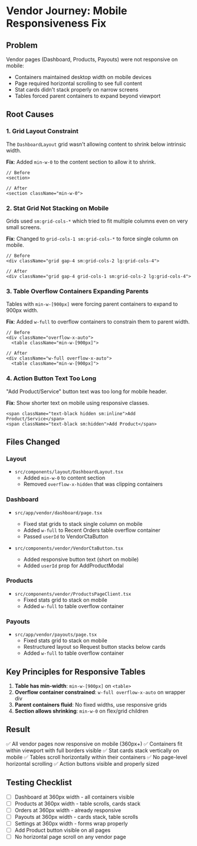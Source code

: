 # Vendor Journey: Mobile Responsiveness Fix

## Problem
Vendor pages (Dashboard, Products, Payouts) were not responsive on mobile:
- Containers maintained desktop width on mobile devices
- Page required horizontal scrolling to see full content
- Stat cards didn't stack properly on narrow screens
- Tables forced parent containers to expand beyond viewport

## Root Causes

### 1. Grid Layout Constraint
The `DashboardLayout` grid wasn't allowing content to shrink below intrinsic width.

**Fix**: Added `min-w-0` to the content section to allow it to shrink.

```tsx
// Before
<section>

// After  
<section className="min-w-0">
```

### 2. Stat Grid Not Stacking on Mobile
Grids used `sm:grid-cols-*` which tried to fit multiple columns even on very small screens.

**Fix**: Changed to `grid-cols-1 sm:grid-cols-*` to force single column on mobile.

```tsx
// Before
<div className="grid gap-4 sm:grid-cols-2 lg:grid-cols-4">

// After
<div className="grid gap-4 grid-cols-1 sm:grid-cols-2 lg:grid-cols-4">
```

### 3. Table Overflow Containers Expanding Parents
Tables with `min-w-[900px]` were forcing parent containers to expand to 900px width.

**Fix**: Added `w-full` to overflow containers to constrain them to parent width.

```tsx
// Before
<div className="overflow-x-auto">
  <table className="min-w-[900px]">

// After
<div className="w-full overflow-x-auto">
  <table className="min-w-[900px]">
```

### 4. Action Button Text Too Long
"Add Product/Service" button text was too long for mobile header.

**Fix**: Show shorter text on mobile using responsive classes.

```tsx
<span className="text-black hidden sm:inline">Add Product/Service</span>
<span className="text-black sm:hidden">Add Product</span>
```

## Files Changed

### Layout
- `src/components/layout/DashboardLayout.tsx`
  - Added `min-w-0` to content section
  - Removed `overflow-x-hidden` that was clipping containers

### Dashboard
- `src/app/vendor/dashboard/page.tsx`
  - Fixed stat grids to stack single column on mobile
  - Added `w-full` to Recent Orders table overflow container
  - Passed `userId` to VendorCtaButton

- `src/components/vendor/VendorCtaButton.tsx`
  - Added responsive button text (short on mobile)
  - Added `userId` prop for AddProductModal

### Products
- `src/components/vendor/ProductsPageClient.tsx`
  - Fixed stats grid to stack on mobile
  - Added `w-full` to table overflow container

### Payouts
- `src/app/vendor/payouts/page.tsx`
  - Fixed stats grid to stack on mobile
  - Restructured layout so Request button stacks below cards
  - Added `w-full` to table overflow container

## Key Principles for Responsive Tables

1. **Table has min-width**: `min-w-[900px]` on `<table>`
2. **Overflow container constrained**: `w-full overflow-x-auto` on wrapper div
3. **Parent containers fluid**: No fixed widths, use responsive grids
4. **Section allows shrinking**: `min-w-0` on flex/grid children

## Result

✅ All vendor pages now responsive on mobile (360px+)
✅ Containers fit within viewport with full borders visible
✅ Stat cards stack vertically on mobile
✅ Tables scroll horizontally within their containers
✅ No page-level horizontal scrolling
✅ Action buttons visible and properly sized

## Testing Checklist

- [ ] Dashboard at 360px width - all containers visible
- [ ] Products at 360px width - table scrolls, cards stack
- [ ] Orders at 360px width - already responsive
- [ ] Payouts at 360px width - cards stack, table scrolls
- [ ] Settings at 360px width - forms wrap properly
- [ ] Add Product button visible on all pages
- [ ] No horizontal page scroll on any vendor page
